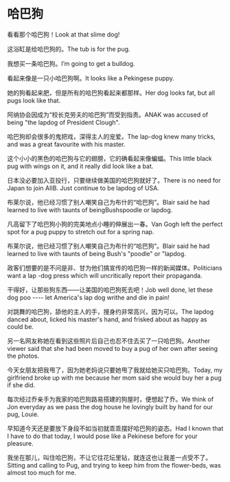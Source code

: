 # 哈巴狗

<p><span class="chinese">看看那个哈巴狗！</span><span class="english">Look at that slime dog!</span></p>

<p><span class="chinese">这浴缸是给哈巴狗的。</span><span class="english">The tub is for the pug.</span></p>

<p><span class="chinese">我想买一条哈巴狗。</span><span class="english">I’m going to get a bulldog.</span></p>

<p><span class="chinese">看起来像是一只小哈巴狗啊。</span><span class="english">It looks like a Pekingese puppy.</span></p>

<p><span class="chinese">她的狗看起来肥，但是所有的哈巴狗看起来都那样。</span><span class="english">Her dog looks fat, but all pugs look like that.</span></p>

<p><span class="chinese">阿纳协会因成为“校长克劳夫的哈巴狗”而受到指责。</span><span class="english">ANAK was accused of being "the lapdog of President Clough".</span></p>

<p><span class="chinese">哈巴狗却会很多的鬼把戏，深得主人的宠爱。</span><span class="english">The lap-dog knew many tricks, and was a great favourite with his master.</span></p>

<p><span class="chinese">这个小小的黑色的哈巴狗与它的翅膀，它的确看起来像蝙蝠。</span><span class="english">This little black pug with wings on it, and it really did look like a bat.</span></p>

<p><span class="chinese">日本没必要加入亚投行，只要继续做美国的哈巴狗就好了。</span><span class="english">There is no need for Japan to join AIIB. Just continue to be lapdog of USA.</span></p>

<p><span class="chinese">布莱尔说，他已经习惯了别人嘲笑自己为布什的“哈巴狗”。</span><span class="english">Blair said he had learned to live with taunts of beingBushspoodle or lapdog.</span></p>

<p><span class="chinese">凡高留下了哈巴狗小狗的完美地点小睡的伸展出一春。</span><span class="english">Van Gogh left the perfect spot for a pug puppy to stretch out for a spring nap.</span></p>

<p><span class="chinese">布莱尔说，他已经习惯了别人嘲笑自己为布什的“哈巴狗”。</span><span class="english">Blair said he had learned to live with taunts of being Bush's "poodle" or "lapdog.</span></p>

<p><span class="chinese">政客们想要的是不问是非、甘为他们搞宣传的哈巴狗一样的新闻媒体。</span><span class="english">Politicians want a lap -dog press which will uncritically report their propaganda.</span></p>

<p><span class="chinese">干得好，让那些狗东西——让美国的哈巴狗死去吧！</span><span class="english">Job well done, let these dog poo ---- let America's lap dog writhe and die in pain!</span></p>

<p><span class="chinese">对跳舞的哈巴狗，舔他的主人的手，搜身约非常高兴，因为可以。</span><span class="english">The lapdog danced about, licked his master's hand, and frisked about as happy as could be.</span></p>

<p><span class="chinese">另一名网友称她在看到这些照片后自己也忍不住去买了一只哈巴狗。</span><span class="english">Another viewer said that she had been moved to buy a pug of her own after seeing the photos.</span></p>

<p><span class="chinese">今天女朋友把我甩了，因为她老妈说只要她甩了我就给她买只哈巴狗。</span><span class="english">Today, my girlfriend broke up with me because her mom said she would buy her a pug if she did.</span></p>

<p><span class="chinese">每次经过乔亲手为我家的哈巴狗路易搭建的狗屋时，便想起了乔。</span><span class="english">We think of Jon everyday as we pass the dog house he lovingly built by hand for our pug, Louie.</span></p>

<p><span class="chinese">早知道今天还是要放下身段不如当初就乖乖摆好哈巴狗的姿态。</span><span class="english">Had I known that I have to do that today, I would pose like a Pekinese before for your pleasure.</span></p>

<p><span class="chinese">我坐在那儿，叫住哈巴狗，不让它往花坛里钻，就连这也让我差一点受不了。</span><span class="english">Sitting and calling to Pug, and trying to keep him from the flower-beds, was almost too much for me.</span></p>

